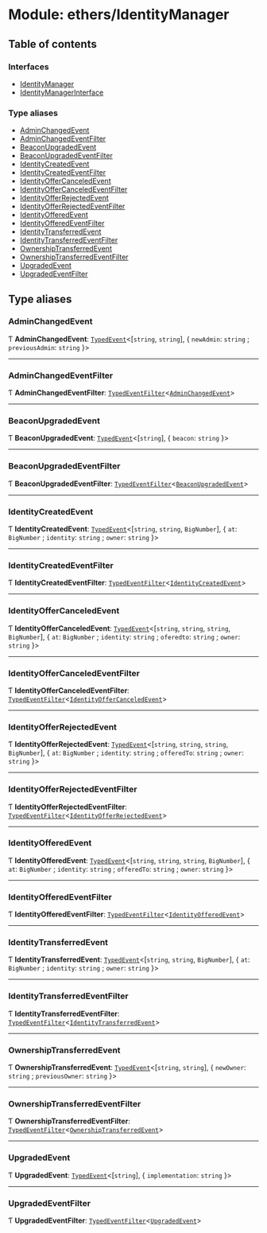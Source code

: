 # Module: ethers/IdentityManager

## Table of contents

### Interfaces

- [IdentityManager](../interfaces/ethers_IdentityManager.IdentityManager.md)
- [IdentityManagerInterface](../interfaces/ethers_IdentityManager.IdentityManagerInterface.md)

### Type aliases

- [AdminChangedEvent](ethers_IdentityManager.md#adminchangedevent)
- [AdminChangedEventFilter](ethers_IdentityManager.md#adminchangedeventfilter)
- [BeaconUpgradedEvent](ethers_IdentityManager.md#beaconupgradedevent)
- [BeaconUpgradedEventFilter](ethers_IdentityManager.md#beaconupgradedeventfilter)
- [IdentityCreatedEvent](ethers_IdentityManager.md#identitycreatedevent)
- [IdentityCreatedEventFilter](ethers_IdentityManager.md#identitycreatedeventfilter)
- [IdentityOfferCanceledEvent](ethers_IdentityManager.md#identityoffercanceledevent)
- [IdentityOfferCanceledEventFilter](ethers_IdentityManager.md#identityoffercanceledeventfilter)
- [IdentityOfferRejectedEvent](ethers_IdentityManager.md#identityofferrejectedevent)
- [IdentityOfferRejectedEventFilter](ethers_IdentityManager.md#identityofferrejectedeventfilter)
- [IdentityOfferedEvent](ethers_IdentityManager.md#identityofferedevent)
- [IdentityOfferedEventFilter](ethers_IdentityManager.md#identityofferedeventfilter)
- [IdentityTransferredEvent](ethers_IdentityManager.md#identitytransferredevent)
- [IdentityTransferredEventFilter](ethers_IdentityManager.md#identitytransferredeventfilter)
- [OwnershipTransferredEvent](ethers_IdentityManager.md#ownershiptransferredevent)
- [OwnershipTransferredEventFilter](ethers_IdentityManager.md#ownershiptransferredeventfilter)
- [UpgradedEvent](ethers_IdentityManager.md#upgradedevent)
- [UpgradedEventFilter](ethers_IdentityManager.md#upgradedeventfilter)

## Type aliases

### AdminChangedEvent

Ƭ **AdminChangedEvent**: [`TypedEvent`](../interfaces/ethers_common.TypedEvent.md)<[`string`, `string`], { `newAdmin`: `string` ; `previousAdmin`: `string`  }\>

___

### AdminChangedEventFilter

Ƭ **AdminChangedEventFilter**: [`TypedEventFilter`](../interfaces/ethers_common.TypedEventFilter.md)<[`AdminChangedEvent`](ethers_IdentityManager.md#adminchangedevent)\>

___

### BeaconUpgradedEvent

Ƭ **BeaconUpgradedEvent**: [`TypedEvent`](../interfaces/ethers_common.TypedEvent.md)<[`string`], { `beacon`: `string`  }\>

___

### BeaconUpgradedEventFilter

Ƭ **BeaconUpgradedEventFilter**: [`TypedEventFilter`](../interfaces/ethers_common.TypedEventFilter.md)<[`BeaconUpgradedEvent`](ethers_IdentityManager.md#beaconupgradedevent)\>

___

### IdentityCreatedEvent

Ƭ **IdentityCreatedEvent**: [`TypedEvent`](../interfaces/ethers_common.TypedEvent.md)<[`string`, `string`, `BigNumber`], { `at`: `BigNumber` ; `identity`: `string` ; `owner`: `string`  }\>

___

### IdentityCreatedEventFilter

Ƭ **IdentityCreatedEventFilter**: [`TypedEventFilter`](../interfaces/ethers_common.TypedEventFilter.md)<[`IdentityCreatedEvent`](ethers_IdentityManager.md#identitycreatedevent)\>

___

### IdentityOfferCanceledEvent

Ƭ **IdentityOfferCanceledEvent**: [`TypedEvent`](../interfaces/ethers_common.TypedEvent.md)<[`string`, `string`, `string`, `BigNumber`], { `at`: `BigNumber` ; `identity`: `string` ; `oferedto`: `string` ; `owner`: `string`  }\>

___

### IdentityOfferCanceledEventFilter

Ƭ **IdentityOfferCanceledEventFilter**: [`TypedEventFilter`](../interfaces/ethers_common.TypedEventFilter.md)<[`IdentityOfferCanceledEvent`](ethers_IdentityManager.md#identityoffercanceledevent)\>

___

### IdentityOfferRejectedEvent

Ƭ **IdentityOfferRejectedEvent**: [`TypedEvent`](../interfaces/ethers_common.TypedEvent.md)<[`string`, `string`, `string`, `BigNumber`], { `at`: `BigNumber` ; `identity`: `string` ; `offeredTo`: `string` ; `owner`: `string`  }\>

___

### IdentityOfferRejectedEventFilter

Ƭ **IdentityOfferRejectedEventFilter**: [`TypedEventFilter`](../interfaces/ethers_common.TypedEventFilter.md)<[`IdentityOfferRejectedEvent`](ethers_IdentityManager.md#identityofferrejectedevent)\>

___

### IdentityOfferedEvent

Ƭ **IdentityOfferedEvent**: [`TypedEvent`](../interfaces/ethers_common.TypedEvent.md)<[`string`, `string`, `string`, `BigNumber`], { `at`: `BigNumber` ; `identity`: `string` ; `offeredTo`: `string` ; `owner`: `string`  }\>

___

### IdentityOfferedEventFilter

Ƭ **IdentityOfferedEventFilter**: [`TypedEventFilter`](../interfaces/ethers_common.TypedEventFilter.md)<[`IdentityOfferedEvent`](ethers_IdentityManager.md#identityofferedevent)\>

___

### IdentityTransferredEvent

Ƭ **IdentityTransferredEvent**: [`TypedEvent`](../interfaces/ethers_common.TypedEvent.md)<[`string`, `string`, `BigNumber`], { `at`: `BigNumber` ; `identity`: `string` ; `owner`: `string`  }\>

___

### IdentityTransferredEventFilter

Ƭ **IdentityTransferredEventFilter**: [`TypedEventFilter`](../interfaces/ethers_common.TypedEventFilter.md)<[`IdentityTransferredEvent`](ethers_IdentityManager.md#identitytransferredevent)\>

___

### OwnershipTransferredEvent

Ƭ **OwnershipTransferredEvent**: [`TypedEvent`](../interfaces/ethers_common.TypedEvent.md)<[`string`, `string`], { `newOwner`: `string` ; `previousOwner`: `string`  }\>

___

### OwnershipTransferredEventFilter

Ƭ **OwnershipTransferredEventFilter**: [`TypedEventFilter`](../interfaces/ethers_common.TypedEventFilter.md)<[`OwnershipTransferredEvent`](ethers_IdentityManager.md#ownershiptransferredevent)\>

___

### UpgradedEvent

Ƭ **UpgradedEvent**: [`TypedEvent`](../interfaces/ethers_common.TypedEvent.md)<[`string`], { `implementation`: `string`  }\>

___

### UpgradedEventFilter

Ƭ **UpgradedEventFilter**: [`TypedEventFilter`](../interfaces/ethers_common.TypedEventFilter.md)<[`UpgradedEvent`](ethers_IdentityManager.md#upgradedevent)\>
